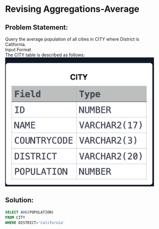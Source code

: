 #  Revising Aggregations-Average

## Problem Statement:
Query the average population of all cities in CITY where District is California.<br>
Input Format<br>
The CITY table is described as follows:<br>
![](./Images/City.PNG)<br>

## Solution:
``` SQL
SELECT AVG(POPULATION)
FROM CITY
WHERE DISTRICT='California'